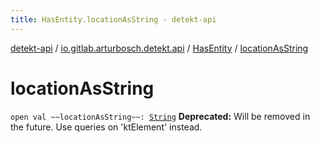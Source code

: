 ```yaml
---
title: HasEntity.locationAsString - detekt-api
---
```


[detekt-api](../../index.html) / [io.gitlab.arturbosch.detekt.api](../index.html) / [HasEntity](index.html) / [locationAsString](./location-as-string.html)

# locationAsString

`open val ~~locationAsString~~: `[`String`](https://kotlinlang.org/api/latest/jvm/stdlib/kotlin/-string/index.html)
**Deprecated:** Will be removed in the future. Use queries on 'ktElement' instead.

